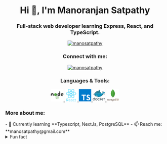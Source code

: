 <h1 align="center">Hi 👋, I'm Manoranjan Satpathy</h1>
<h3 align="center">Full-stack web developer learning Express, React, and TypeScript.</h3>

<p align="center">
  <a href="https://github.com/manosatpathy">
    <img src="https://github-profile-trophy.vercel.app/?username=manosatpathy&theme=gruvbox&no-frame=true&row=2&column=3" alt="manosatpathy" />
  </a>
</p>

<h3 align="center">Connect with me:</h3>
<p align="center">
  <a href="https://twitter.com/manosatpathy" target="_blank">
    <img src="https://img.shields.io/twitter/follow/manosatpathy?logo=twitter&style=for-the-badge" alt="manosatpathy" />
  </a>
</p>

<h3 align="center">Languages & Tools:</h3>
<p align="center">
  <a href="https://nodejs.org" target="_blank">
    <img src="https://raw.githubusercontent.com/devicons/devicon/master/icons/nodejs/nodejs-original-wordmark.svg" alt="nodejs" width="40" height="40"/>
  </a>
  <a href="https://reactjs.org/" target="_blank">
    <img src="https://raw.githubusercontent.com/devicons/devicon/master/icons/react/react-original-wordmark.svg" alt="react" width="40" height="40"/>
  </a>
  <a href="https://www.typescriptlang.org/" target="_blank">
    <img src="https://raw.githubusercontent.com/devicons/devicon/master/icons/typescript/typescript-original.svg" alt="typescript" width="40" height="40"/>
  </a>
  <a href="https://www.docker.com/" target="_blank">
    <img src="https://raw.githubusercontent.com/devicons/devicon/master/icons/docker/docker-original-wordmark.svg" alt="docker" width="40" height="40"/>
  </a>
  <a href="https://www.mongodb.com/" target="_blank">
    <img src="https://raw.githubusercontent.com/devicons/devicon/master/icons/mongodb/mongodb-original-wordmark.svg" alt="mongodb" width="40" height="40"/>
  </a>
</p>

<h3>More about me:</h3>
- 🌱 Currently learning **Typescript, NextJs, PostgreSQL**
- 📫 Reach me: **manosatpathy@gmail.com**

<details>
  <summary>Fun fact</summary>
  I transitioned from business (MBA) to coding, and I'm now a web development enthusiast!
</details>
